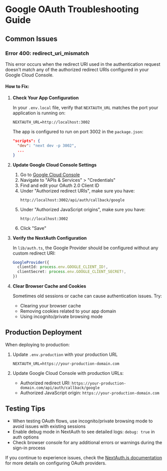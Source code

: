 # Google OAuth Troubleshooting Guide

## Common Issues

### Error 400: redirect_uri_mismatch

This error occurs when the redirect URI used in the authentication request doesn't match any of the authorized redirect URIs configured in your Google Cloud Console.

#### How to Fix:

1. **Check Your App Configuration**

   In your `.env.local` file, verify that `NEXTAUTH_URL` matches the port your application is running on:
   ```
   NEXTAUTH_URL=http://localhost:3002
   ```

   The app is configured to run on port 3002 in the `package.json`:
   ```json
   "scripts": {
     "dev": "next dev -p 3002",
     ...
   }
   ```

2. **Update Google Cloud Console Settings**

   1. Go to [Google Cloud Console](https://console.cloud.google.com/)
   2. Navigate to "APIs & Services" > "Credentials"
   3. Find and edit your OAuth 2.0 Client ID
   4. Under "Authorized redirect URIs", make sure you have:
      ```
      http://localhost:3002/api/auth/callback/google
      ```
   5. Under "Authorized JavaScript origins", make sure you have:
      ```
      http://localhost:3002
      ```
   6. Click "Save"

3. **Verify the NextAuth Configuration**

   In `lib/auth.ts`, the Google Provider should be configured without any custom redirect URI:
   ```typescript
   GoogleProvider({
     clientId: process.env.GOOGLE_CLIENT_ID!,
     clientSecret: process.env.GOOGLE_CLIENT_SECRET!,
   })
   ```

4. **Clear Browser Cache and Cookies**

   Sometimes old sessions or cache can cause authentication issues. Try:
   - Clearing your browser cache
   - Removing cookies related to your app domain
   - Using incognito/private browsing mode

## Production Deployment

When deploying to production:

1. Update `.env.production` with your production URL
   ```
   NEXTAUTH_URL=https://your-production-domain.com
   ```

2. Update Google Cloud Console with production URLs:
   - Authorized redirect URI: `https://your-production-domain.com/api/auth/callback/google`
   - Authorized JavaScript origin: `https://your-production-domain.com`

## Testing Tips

- When testing OAuth flows, use incognito/private browsing mode to avoid issues with existing sessions
- Enable debug mode in NextAuth to see detailed logs: `debug: true` in auth options
- Check browser console for any additional errors or warnings during the sign-in process

If you continue to experience issues, check the [NextAuth.js documentation](https://next-auth.js.org/configuration/providers/oauth) for more details on configuring OAuth providers. 